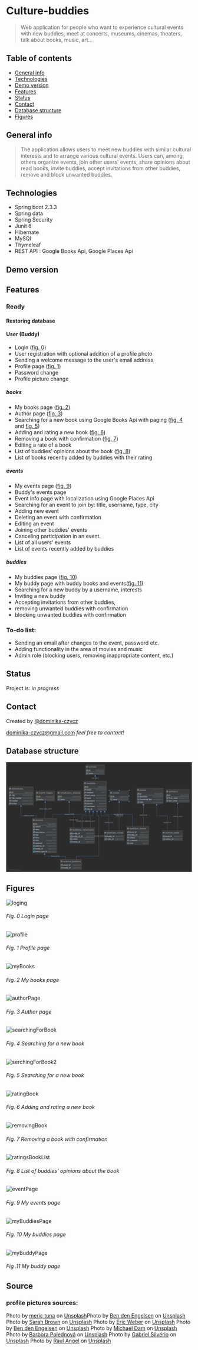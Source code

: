 # Culture-buddies 
> Web application for people who want to experience cultural events with new buddies, 
 meet at concerts, museums, cinemas, theaters, talk about books, music, art...
                                                                                                            
## Table of contents
* [General info](#general-info)
* [Technologies](#technologies)
* [Demo version](#demo-version)
* [Features](#features)
* [Status](#status)
* [Contact](#contact)
* [Database structure](#database-structure)
* [Figures](#figures)


## General info 
>The application allows users to meet new buddies with similar cultural interests and to arrange 
various cultural events. Users can, among others organize events, join other users' events, share opinions 
about read books, invite buddies, accept invitations from other buddies, remove and block unwanted buddies.


## Technologies
* Spring boot 2.3.3
* Spring data
* Spring Security
* Junit 6 
* Hibernate
* MySQl
* Thymeleaf
* REST API : Google Books Api, Google Places Api
## Demo version

## Features

### Ready

#### Restoring database

#### User (Buddy)
* Login ([fig. 0](#fig-0-login-page))
* User registration with optional addition of a profile photo
* Sending a welcome message to the user's email address
* Profile page ([fig. 1](#fig-1-profile-page))
* Password change
* Profile picture change

##### books
* My books page ([fig. 2](#fig-2-my-books-page))
* Author page ([fig. 3](#fig-3-author-page))
* Searching for a new book using Google Books Api with paging ([fig. 4](#fig-4-searching-for-a-new-book) and [fig. 5](#fig-5-searching-for-a-new-book))
* Adding and rating a new book ([fig. 6](#fig-6-adding-and-rating-a-new-book))
* Removing a book with confirmation ([fig. 7](#fig-7-removing-a-book-with-confirmation))
* Editing a rate of a book
* List of buddies' opinions about the book ([fig. 8](#fig-8-list-of-buddies-opinions-about-the-book))
* List of books recently added by buddies with their rating 

##### events
* My events page ([fig. 9](#fig-9-my-events-page))
* Buddy's events page 
* Event info page with localization using Google Places Api
* Searching for an event to join by: title, username, type, city 
* Adding new event
* Deleting an event with confirmation
* Editing an event
* Joining other buddies' events
* Canceling participation in an event.
* List of all users' events
* List of events recently added by buddies  

##### buddies
* My buddies page ([fig. 10](#fig-10-my-buddies-page))
* My buddy page with buddy books and events([fig. 11](#fig-11-my-buddy-page))
* Searching for a new buddy by a username, interests
* Inviting a new buddy
* Accepting invitations from other buddies,
* removing unwanted buddies with confirmation
* blocking unwanted buddies with confirmation

### To-do list:
* Sending an email after changes to the event, password etc.
* Adding functionality in the area of movies and music
* Admin role (blocking users, removing inappropriate content, etc.)

## Status
Project is: _in progress_

## Contact
Created by [@dominika-czycz](https://github.com/dominika-czycz)
 
[dominika-czycz@gmail.com](dominika.czycz@gmail.com) _feel free to contact!_

## Database structure
![database](culture_buddies.png)
## Figures
![loging](/demoViews/login.png)
###### Fig. 0 Login page 
![profile](/demoViews/profile.png)
###### Fig. 1 Profile page 
![myBooks](/demoViews/myBooks.png)
###### Fig. 2 My books page
![authorPage](/demoViews/myAuthor.png)
###### Fig. 3 Author page 
![searchingForBook](/demoViews/searchBook1.png)
###### Fig. 4 Searching for a new book 
![serchingForBook2](/demoViews/searchBook2.png)
###### Fig. 5 Searching for a new book 
![ratingBook](/demoViews/rateBook.png)
###### Fig. 6 Adding and rating a new book 
![removingBook](/demoViews/removeBook.png)
###### Fig. 7 Removing a book with confirmation 
![ratingsBookList](/demoViews/ratingsList.png)
###### Fig. 8 List of buddies' opinions about the book 
![eventPage](/demoViews/myEvents.png)
###### Fig. 9 My events page 
![myBuddiesPage](/demoViews/myBuddies.png)
###### Fig. 10 My buddies page 
![myBuddyPage](/demoViews/buddyPage.png)
###### Fig .11 My buddy page 

## Source
### profile pictures sources:
<span>Photo by <a href="https://unsplash.com/@tunagraphy?utm_source=unsplash&amp;utm_medium=referral&amp;utm_content=creditCopyText">meriç tuna</a> on <a href="https://unsplash.com/s/photos/profile-picture?utm_source=unsplash&amp;utm_medium=referral&amp;utm_content=creditCopyText">Unsplash</a></span><span>Photo by <a href="https://unsplash.com/@benjeeeman?utm_source=unsplash&amp;utm_medium=referral&amp;utm_content=creditCopyText">Ben den Engelsen</a> on <a href="https://unsplash.com/s/photos/profile-picture?utm_source=unsplash&amp;utm_medium=referral&amp;utm_content=creditCopyText">Unsplash</a></span>
<span>Photo by <a href="https://unsplash.com/@sweetpagesco?utm_source=unsplash&amp;utm_medium=referral&amp;utm_content=creditCopyText">Sarah Brown</a> on <a href="https://unsplash.com/s/photos/profile-picture?utm_source=unsplash&amp;utm_medium=referral&amp;utm_content=creditCopyText">Unsplash</a></span>
<span>Photo by <a href="https://unsplash.com/@ericwebr?utm_source=unsplash&amp;utm_medium=referral&amp;utm_content=creditCopyText">Eric Weber</a> on <a href="https://unsplash.com/s/photos/profile-picture?utm_source=unsplash&amp;utm_medium=referral&amp;utm_content=creditCopyText">Unsplash</a></span>
<span>Photo by <a href="https://unsplash.com/@benjeeeman?utm_source=unsplash&amp;utm_medium=referral&amp;utm_content=creditCopyText">Ben den Engelsen</a> on <a href="https://unsplash.com/?utm_source=unsplash&amp;utm_medium=referral&amp;utm_content=creditCopyText">Unsplash</a></span>
<span>Photo by <a href="https://unsplash.com/@michaeldam?utm_source=unsplash&amp;utm_medium=referral&amp;utm_content=creditCopyText">Michael Dam</a> on <a href="https://unsplash.com/s/photos/profile-picture?utm_source=unsplash&amp;utm_medium=referral&amp;utm_content=creditCopyText">Unsplash</a></span>
<span>Photo by <a href="https://unsplash.com/@barborapoledn?utm_source=unsplash&amp;utm_medium=referral&amp;utm_content=creditCopyText">Barbora Polednová</a> on <a href="https://unsplash.com/s/photos/profile-picture?utm_source=unsplash&amp;utm_medium=referral&amp;utm_content=creditCopyText">Unsplash</a></span>
<span>Photo by <a href="https://unsplash.com/@gabrielsilverio?utm_source=unsplash&amp;utm_medium=referral&amp;utm_content=creditCopyText">Gabriel Silvério</a> on <a href="https://unsplash.com/s/photos/profile-picture?utm_source=unsplash&amp;utm_medium=referral&amp;utm_content=creditCopyText">Unsplash</a></span>
<span>Photo by <a href="https://unsplash.com/@raulangel?utm_source=unsplash&amp;utm_medium=referral&amp;utm_content=creditCopyText">Raul Angel</a> on <a href="https://unsplash.com/s/photos/profile-picture?utm_source=unsplash&amp;utm_medium=referral&amp;utm_content=creditCopyText">Unsplash</a></span>


